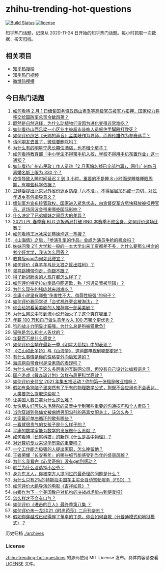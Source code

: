 # zhihu-trending-hot-questions

[![Build Status](https://github.com/justjavac/zhihu-trending-hot-questions/workflows/ci/badge.svg?branch=master)](https://github.com/justjavac/zhihu-trending-hot-questions/actions)
[![license](https://img.shields.io/github/license/justjavac/zhihu-trending-hot-questions)](https://github.com/justjavac/zhihu-trending-hot-questions/blob/master/LICENSE)

知乎热门话题，记录从 2020-11-24 日开始的知乎热门话题。每小时抓取一次数据，按天[归档](./archives)。

## 相关项目

- [知乎热搜榜](https://github.com/justjavac/zhihu-trending-top-search)
- [知乎热门视频](https://github.com/justjavac/zhihu-trending-hot-video)
- [微博热搜榜](https://github.com/justjavac/weibo-trending-hot-search)

## 今日热门话题

<!-- BEGIN -->
<!-- 最后更新时间 Tue Feb 02 2021 01:33:48 GMT+0800 (CST) -->
1. [如何看待 2 月 1 日缅甸国务资政昂山素季等高级官员被军方扣押，国家权力将移交给国防军总司令敏昂莱？](https://www.zhihu.com/question/442265428)
1. [既然是自然选择，为什么动植物们没因为进化变得非常难吃？](https://www.zhihu.com/question/441096112)
1. [如何看待山西吕梁一小区业主被超市装修人员捆住手脚殴打致死？](https://www.zhihu.com/question/441438262)
1. [如何评价综艺《天赐的声音》孟美岐作为导师，而周传雄作为参赛选手？](https://www.zhihu.com/question/442172188)
1. [请问朋友去世了，微信要删除吗？](https://www.zhihu.com/question/375737916)
1. [为什么有的明星宁愿长期住酒店，也不租个房子？](https://www.zhihu.com/question/442085261)
1. [如何看待教育部「中小学生不得带手机入校，学校不得用手机布置作业」这一通知？](https://www.zhihu.com/question/442268156)
1. [如何看待广州市民政工作人员称「2 月离婚名额已全部约满」，网传广州每日离婚名额上限为 330 个？](https://www.zhihu.com/question/442317357)
1. [疫情导致入睡时间延迟 2 到 3 小时，重要的不是睡 8 小时而是睡够睡眠周期，有哪些科学依据？](https://www.zhihu.com/question/442268185)
1. [卫健委提出北京以外省份返乡防疫「六不准」，不得层层加码或一刀切，对过年返乡有何指导意义？](https://www.zhihu.com/question/442161285)
1. [缅甸军方宣布接管政权，国家进入紧急状态，白宫督促军方尽快释放被扣押官员，这场风波会带来哪些国际影响？](https://www.zhihu.com/question/442277246)
1. [什么决定了兄弟姐妹之间巨大的差异？](https://www.zhihu.com/question/296862298)
1. [2021 LPL 春季赛 BLG 连扳两局打破 RNG 本赛季不败金身，如何评价这场比赛？](https://www.zhihu.com/question/442356859)
1. [如何看待王冰冰采访蔡徐坤这一热搜？](https://www.zhihu.com/question/442353974)
1. [《山海情》之后，「参演孔笙的作品」会成为演员争抢的机会吗？](https://www.zhihu.com/question/440961681)
1. [妹妹问我 211 大学和一般的一本大学出来工资都差不多，为什么要那么拼命的考个好大学，我该怎么回答？](https://www.zhihu.com/question/441088921)
1. [教育版ipad为何如此便宜？](https://www.zhihu.com/question/270264935)
1. [如何评价《喜羊羊与灰太狼之筐出胜利》？](https://www.zhihu.com/question/440661331)
1. [领导跳槽带你走，你跟不跟？](https://www.zhihu.com/question/433804952)
1. [得了新冠肺炎的人现在都怎么样了？](https://www.zhihu.com/question/395696795)
1. [如何评价特斯拉向南昌电网道歉，称「沟通录音被剪辑」？](https://www.zhihu.com/question/442283163)
1. [为什么现在的猪肉越来越难吃？](https://www.zhihu.com/question/298472267)
1. [金庸小说里有哪些“伤害性不大，侮辱性极强”的句子？](https://www.zhihu.com/question/441244417)
1. [如何评价我同学说「台式机终究会被淘汰」？](https://www.zhihu.com/question/441250882)
1. [你会给初看英美剧的人推荐哪十部英美剧？](https://www.zhihu.com/question/21124373)
1. [为什么网文中签到流小说开始火了？这个爽在哪里？](https://www.zhihu.com/question/441224071)
1. [年薪 100 万和自己做生意年收入 100 万哪个更优秀？](https://www.zhihu.com/question/436643451)
1. [狗的战斗力明显比猫强，为什么总是狗被猫欺负?](https://www.zhihu.com/question/441988374)
1. [猫咪是怎么和主人告状的？](https://www.zhihu.com/question/442005571)
1. [年薪百万是什么感觉？](https://www.zhihu.com/question/394637216)
1. [如何评价金靖在最新一季《明星大侦探》中的表现？](https://www.zhihu.com/question/441559177)
1. [《江山如此多娇》与《山海情》，这两部电视剧哪部更好？](https://www.zhihu.com/question/439560134)
1. [有什么事情是你的性格变外向后知道的？](https://www.zhihu.com/question/338262811)
1. [海底捞自带食材是没素质的表现吗？](https://www.zhihu.com/question/284118317)
1. [为什么中国出了这么多厉害的互联网公司，但没有自己设计过编程语言？](https://www.zhihu.com/question/359906573)
1. [国产游戏《戴森球计划》怎样布局更科学高效？](https://www.zhihu.com/question/441812014)
1. [如何评价支付宝 2021 年集五福活动？你的第一张福是敬业福吗？](https://www.zhihu.com/question/442243817)
1. [假如有条狗脑子里突然有了所有的物理数学公式，狗既不会应用也不会表达，人类要怎么提取这些呢？](https://www.zhihu.com/question/441872398)
1. [让美国人戴口罩为什么这么难？](https://www.zhihu.com/question/407867330)
1. [女性朋友们可以从毛晓彤的录音中学到哪些重要的沟通技巧和个人素质？](https://www.zhihu.com/question/442090085)
1. [当你穿越到修仙文被病娇男配勾引的恶毒女配身上，该怎么办？](https://www.zhihu.com/question/411691149)
1. [大家最近单曲循环的歌有哪些？](https://www.zhihu.com/question/441284342)
1. [一看就很贵气的女孩子是什么样子的？](https://www.zhihu.com/question/322175199)
1. [平庸的数学家能为数学的发展做什么贡献 ？](https://www.zhihu.com/question/442130053)
1. [如何看待「长尾科技」的新作《什么是高中物理》？](https://www.zhihu.com/question/442344364)
1. [对计算机专业来说学历真的重要吗？](https://www.zhihu.com/question/311686982)
1. [一个工作能力极强的人提出离职，怎么挽留他？](https://www.zhihu.com/question/299819397)
1. [王者荣耀「长安赛年」的哪些细节能感受到当年的盛唐风貌？](https://www.zhihu.com/question/441473204)
1. [为什么我看完《心灵奇旅》没有get到感动？](https://www.zhihu.com/question/436788096)
1. [明兰为什么没选择小公爷？](https://www.zhihu.com/question/440623071)
1. [身为东北人，你被南方人提问过的最奇怪的问题是什么？](https://www.zhihu.com/question/432577771)
1. [为什么只有2%的特斯拉中国车主买全自动驾驶服务（FSD）？](https://www.zhihu.com/question/442060606)
1. [如何评价大鹏导演的电影《吉祥如意》？](https://www.zhihu.com/question/409589663)
1. [白银作为下一个美国散户对机构的决战战场能占到便宜吗?](https://www.zhihu.com/question/441746362)
1. [怎么样才不会有口气？](https://www.zhihu.com/question/21421322)
1. [如何评价《进击的巨人》最终季第八集 ？](https://www.zhihu.com/question/442215728)
1. [如何评价朱一龙2021《时尚芭莎》二月刊杂志？](https://www.zhihu.com/question/442291208)
1. [假如你穿越成已经得罪了董卓的丁原，你会如何自救（分普通模式和地狱模式）？](https://www.zhihu.com/question/441717927)
<!-- END -->

历史归档 [./archives](./archives)

### License

[zhihu-trending-hot-questions](https://github.com/justjavac/zhihu-trending-hot-questions) 的源码使用 MIT License 发布。具体内容请查看 [LICENSE](./LICENSE) 文件。
